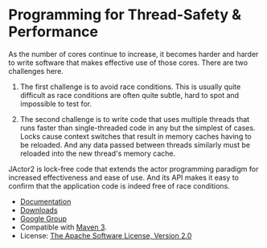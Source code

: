 Programming for Thread-Safety & Performance
======

As the number of cores continue to increase, it becomes harder and harder to write software
that makes effective use of those cores. There are two challenges here.

1. The first challenge is to avoid race conditions. This is usually quite difficult as race conditions
are often quite subtle, hard to spot and impossible to test for.

2. The second challenge is to write code that uses multiple threads that runs faster than single-threaded
code in any but the simplest of cases. Locks cause context switches that result in memory caches having to
be reloaded. And any data passed between threads similarly must be reloaded into the new thread's memory
cache.

JActor2 is lock-free code that extends the actor programming paradigm for increased effectiveness
and ease of use. And its API makes it easy to confirm that the application code is indeed free of
race conditions.

- [Documentation](http://laforge49.github.io/JActor2/docs/index.html)
- [Downloads](http://laforge49.github.io/JActor2/downloads)
- [Google Group](https://groups.google.com/forum/?hl=en&fromgroups#!forum/agilewikidevelopers)
- Compatible with [Maven 3](http://maven.apache.org/).
- License: [The Apache Software License, Version 2.0](http://www.apache.org/licenses/LICENSE-2.0.txt)
